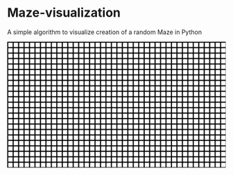 # Maze-visualization

A simple algorithm to visualize creation of a random Maze in Python

![](video_gif.gif)
